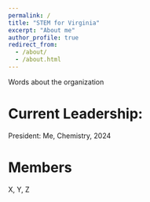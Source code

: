 ```yaml
---
permalink: /
title: "STEM for Virginia"
excerpt: "About me"
author_profile: true
redirect_from: 
  - /about/
  - /about.html
---
```


Words about the organization

Current Leadership:
======
President: Me, Chemistry, 2024

Members
======
X, Y, Z
